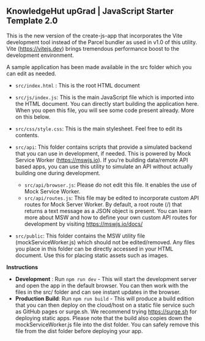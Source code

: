 ## **KnowledgeHut upGrad | JavaScript Starter Template 2.0**

This is the new version of the create-js-app that incorporates the Vite development tool instead of the Parcel bundler as used in v1.0 of this utility. Vite (https://vitejs.dev) brings tremendous performance boost to the development environment.

A sample application has been made available in the src folder which you can edit as needed.

- `src/index.html` : This is the root HTML document
- `src/js/index.js`: This is the main JavaScript file which is imported into the HTML document. You can directly start building the application here. When you open this file, you will see some code present already. More on this below.
- `src/css/style.css`: This is the main stylesheet. Feel free to edit its contents.
- `src/api`: This folder contains scripts that provide a simulated backend that you can use in development, if needed. This is powered by Mock Service Worker (https://mswjs.io). If you're building data/remote API based apps, you can use this utility to simulate an API without actually building one during development.

  - `src/api/browser.js`: Please do not edit this file. It enables the use of Mock Service Worker.
  - `src/api/routes.js`: This file may be edited to incorporate custom API routes for Mock Server Worker. By default, a root route (/) that returns a text message as a JSON object is present. You can learn more about MSW and how to define your own custom API routes for development by visiting https://mswjs.io/docs/

- `src/public`: This folder contains the MSW utility file (mockServiceWorker.js) which should not be edited/removed. Any files you place in this folder can be directly accessed in your HTML document. Use this for placing static assets such as images.

**Instructions**

- **Development** : Run `npm run dev` - This will start the development server and open the app in the default browser. You can then work with the files in the src/ folder and can see instant updates in the browser.
- **Production Build**: Run `npm run build` - This will produce a build edition that you can then deploy on the cloud/host on a static file service such as GitHub pages or surge.sh. We recommend trying https://surge.sh for deploying static apps. Please note that the build also copies down the mockServiceWorker.js file into the dist folder. You can safely remove this file from the dist folder before deploying your app.
